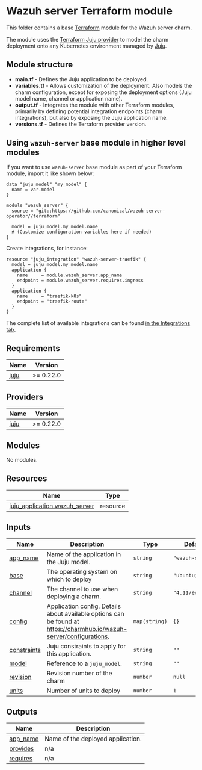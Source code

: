 # Wazuh server Terraform module

This folder contains a base [Terraform][Terraform] module for the Wazuh server charm.

The module uses the [Terraform Juju provider][Terraform Juju provider] to model the charm
deployment onto any Kubernetes environment managed by [Juju][Juju].

## Module structure

- **main.tf** - Defines the Juju application to be deployed.
- **variables.tf** - Allows customization of the deployment. Also models the charm configuration, 
  except for exposing the deployment options (Juju model name, channel or application name).
- **output.tf** - Integrates the module with other Terraform modules, primarily
  by defining potential integration endpoints (charm integrations), but also by exposing
  the Juju application name.
- **versions.tf** - Defines the Terraform provider version.

## Using `wazuh-server` base module in higher level modules

If you want to use `wazuh-server` base module as part of your Terraform module, import it
like shown below:

```text
data "juju_model" "my_model" {
  name = var.model
}

module "wazuh_server" {
  source = "git::https://github.com/canonical/wazuh-server-operator//terraform"
  
  model = juju_model.my_model.name
  # (Customize configuration variables here if needed)
}
```

Create integrations, for instance:

```text
resource "juju_integration" "wazuh-server-traefik" {
  model = juju_model.my_model.name
  application {
    name     = module.wazuh_server.app_name
    endpoint = module.wazuh_server.requires.ingress
  }
  application {
    name     = "traefik-k8s"
    endpoint = "traefik-route"
  }
}
```

The complete list of available integrations can be found [in the Integrations tab][wazuh-server-integrations].

[Terraform]: https://www.terraform.io/
[Terraform Juju provider]: https://registry.terraform.io/providers/juju/juju/latest
[Juju]: https://juju.is
[wazuh-server-integrations]: https://charmhub.io/wazuh-server/integrations

<!-- BEGIN_TF_DOCS -->
## Requirements

| Name | Version |
|------|---------|
| <a name="requirement_juju"></a> [juju](#requirement\_juju) | >= 0.22.0 |

## Providers

| Name | Version |
|------|---------|
| <a name="provider_juju"></a> [juju](#provider\_juju) | >= 0.22.0 |

## Modules

No modules.

## Resources

| Name | Type |
|------|------|
| [juju_application.wazuh_server](https://registry.terraform.io/providers/juju/juju/latest/docs/resources/application) | resource |

## Inputs

| Name | Description | Type | Default | Required |
|------|-------------|------|---------|:--------:|
| <a name="input_app_name"></a> [app\_name](#input\_app\_name) | Name of the application in the Juju model. | `string` | `"wazuh-server"` | no |
| <a name="input_base"></a> [base](#input\_base) | The operating system on which to deploy | `string` | `"ubuntu@22.04"` | no |
| <a name="input_channel"></a> [channel](#input\_channel) | The channel to use when deploying a charm. | `string` | `"4.11/edge"` | no |
| <a name="input_config"></a> [config](#input\_config) | Application config. Details about available options can be found at https://charmhub.io/wazuh-server/configurations. | `map(string)` | `{}` | no |
| <a name="input_constraints"></a> [constraints](#input\_constraints) | Juju constraints to apply for this application. | `string` | `""` | no |
| <a name="input_model"></a> [model](#input\_model) | Reference to a `juju_model`. | `string` | `""` | no |
| <a name="input_revision"></a> [revision](#input\_revision) | Revision number of the charm | `number` | `null` | no |
| <a name="input_units"></a> [units](#input\_units) | Number of units to deploy | `number` | `1` | no |

## Outputs

| Name | Description |
|------|-------------|
| <a name="output_app_name"></a> [app\_name](#output\_app\_name) | Name of the deployed application. |
| <a name="output_provides"></a> [provides](#output\_provides) | n/a |
| <a name="output_requires"></a> [requires](#output\_requires) | n/a |
<!-- END_TF_DOCS -->